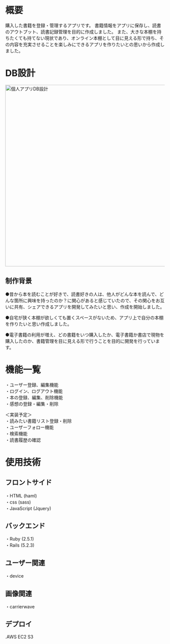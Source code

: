 # 概要
購入した書籍を登録・管理するアプリです。
書籍情報をアプリに保存し、読書のアウトプット、読書記録管理を目的に作成しました。
また、大きな本棚を持ちたくても持てない現状であり、オンライン本棚として目に見える形で持ち、その内容を充実させることを楽しみにできるアプリを作りたいとの思いから作成しました。

# DB設計
<img width="573" alt="個人アプリDB設計" src="https://user-images.githubusercontent.com/60433222/85693037-dcccf200-b710-11ea-8ad8-1246e956efd6.png">

## 制作背景

●昔から本を読むことが好きで、読書好きの人は、他人がどんな本を読んで、どんな箇所に興味を持ったのか？に関心があると感じていたので、その関心をお互いに共有、シェアできるアプリを開発してみたいと思い、作成を開始しました。

●自宅が狭く本棚が欲しくても置くスペースがないため、アプリ上で自分の本棚を作りたいと思い作成しました。

●電子書籍の利用が増え、どの書籍をいつ購入したか、電子書籍か書店で現物を購入したのか、書籍管理を目に見える形で行うことを目的に開発を行っています。

# 機能一覧
・ユーザー登録、編集機能  
・ログイン、ログアウト機能  
・本の登録、編集、削除機能  
・感想の登録・編集・削除  

＜実装予定＞  
・読みたい書籍リスト登録・削除  
・ユーザーフォロー機能  
・検索機能  
・読書履歴の確認  

# 使用技術
## フロントサイド
・HTML (haml)  
・css (sass)  
・JavaScript (Jquery)  

## バックエンド
・Ruby (2.5.1)  
・Rails (5.2.3)  

## ユーザー関連
・device

## 画像関連
・carrierwave

## デプロイ
.AWS EC2 S3




